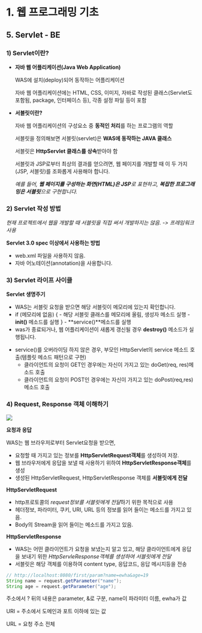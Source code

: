 # 1. 웹 프로그래밍 기초

## 5. Servlet - BE

### 1) Servlet이란?

* **자바 웹 어플리케이션(Java Web Application)**

  WAS에 설치(deploy)되어 동작하는 어플리케이션

  자바 웹 어플리케이션에는 HTML, CSS, 이미지, 자바로 작성된 클래스(Servlet도 포함됨, package, 인터페이스 등), 각종 설정 파일 등이 포함

* **서블릿이란?**

  자바 웹 어플리케이션의 구성요소 중 **동적인 처리**를 하는 프로그램의 역할

  서블릿을 정의해보면 서블릿(servlet)은 **WAS에 동작하는 JAVA 클래스** 

  서블릿은 **HttpServlet 클래스를 상속**받아야 함

  서블릿과 JSP로부터 최상의 결과를 얻으려면, 웹 페이지를 개발할 때 이 두 가지(JSP, 서블릿)를 조화롭게 사용해야 합니다.

  *예를 들어, **웹 페이지를 구성하는 화면(HTML)은 JSP**로 표현하고, **복잡한 프로그래밍은 서블릿**으로 구현합니다.*

### 2) Servlet 작성 방법

*현재 프로젝트에서 웹을 개발할 때 서블릿을 직접 써서 개발하지는 않음. -> 프레임워크 사용*

 **Servlet 3.0 spec 이상에서 사용하는 방법**

- web.xml 파일을 사용하지 않음.
- 자바 어노테이션(annotation)을 사용합니다.

### 3) Servlet 라이프 사이클

**Servlet 생명주기**

- WAS는 서블릿 요청을 받으면 해당 서블릿이 메모리에 있는지 확인합니다.
-  if (메모리에 없음) {
   \- 해당 서블릿 클래스를 메모리에 올림, 생성자 메소드 실행
   \- **init()** 메소드를 실행
  }
   \- **service()**메소드를 실행
- was가 종료되거나, 웹 어플리케이션이 새롭게 갱신될 경우 **destroy()** 메소드가 실행됩니다.

* service()를 오버라이딩 하지 않은 경우, 부모인 HttpServlet의 service 메소드 호출(템플릿 메소드 패턴으로 구현)
  * 클라이언트의 요청이 GET인 경우에는 자신이 가지고 있는 doGet(req, res)메소드 호출
  * 클라이언트의 요청이 POST인 경우에는 자신이 가지고 있는 doPost(req,res)메소드 호출

### 4) Request, Response 객체 이해하기

![](C:\Users\SAMSUNG\Downloads\1_5_4_request_response.png)

**요청과 응답**

WAS는 웹 브라우저로부터 Servlet요청을 받으면,

- 요청할 때 가지고 있는 정보를 **HttpServletRequest객체**를 생성하여 저장.
- 웹 브라우저에게 응답을 보낼 때 사용하기 위하여 **HttpServletResponse객체**를 생성
- 생성된 HttpServletRequest, HttpServletResponse 객체를 **서블릿에게 전달**

**HttpServletRequest**

- http프로토콜의 *request정보를 서블릿에게 전달*하기 위한 목적으로 사용
- 헤더정보, 파라미터, 쿠키, URI, URL 등의 정보를 읽어 들이는 메소드를 가지고 있음.
- Body의 Stream을 읽어 들이는 메소드를 가지고 있음.

**HttpServletResponse**

- WAS는 어떤 클라이언트가 요청을 보냈는지 알고 있고, 해당 클라이언트에게 응답을 보내기 위한 *HttpServleResponse객체를 생성하여 서블릿에게 전달*
- 서블릿은 해당 객체를 이용하여 content type, 응답코드, 응답 메시지등을 전송

```java
// http://localhost:8080/first/param?name=ewha&age=19
String name = request.getParameter("name");
String age = request.getParameter("age");
```

주소에서 ? 뒤의 내용은 parameter, &로 구분, name이 파라미터 이름, ewha가 값



URI = 주소에서 도메인과 포트 이하에 있는 값

URL = 요청 주소 전체

